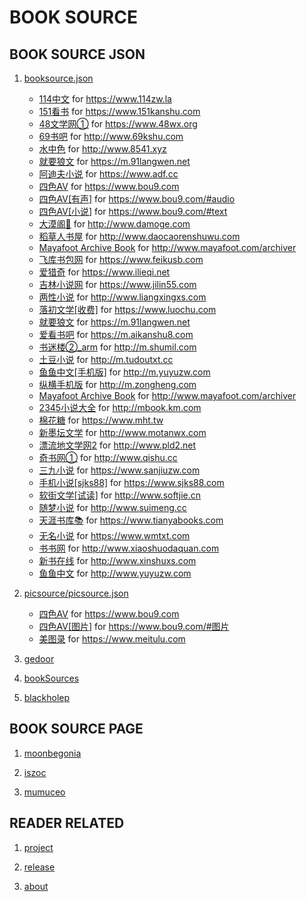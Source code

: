 BOOK SOURCE
===========

BOOK SOURCE JSON
----------------

1. [booksource.json](booksource/booksource.json)

    * [114中文](booksource/114zw.la.json)
        for <https://www.114zw.la>
    * [151看书](booksource/151kanshu.com.json)
        for <https://www.151kanshu.com>
    * [48文学网①](booksource/48wx.org.json)
        for <https://www.48wx.org>
    * [69书吧](booksource/69kshu.com.json)
        for <http://www.69kshu.com>
    * [水中色](booksource/8541.xyz.json)
        for <http://www.8541.xyz>
    * [就要狼文](booksource/91langwen.net.json)
        for <https://m.91langwen.net>
    * [阿迪夫小说](booksource/adf.cc.json)
        for <https://www.adf.cc>
    * [四色AV](booksource/bou9.com.json)
        for <https://www.bou9.com>
    * [四色AV[有声]](booksource/bou9.com_audio.json)
        for <https://www.bou9.com/#audio>
    * [四色AV[小说]](booksource/bou9.com_text.json)
        for <https://www.bou9.com/#text>
    * [大漠阁🔞](booksource/damoge.com.json)
        for <http://www.damoge.com>
    * [稻草人书屋](booksource/daocaorenshuwu.com.json)
        for <http://www.daocaorenshuwu.com>
    * [Mayafoot Archive Book](booksource/discuz_archiver.json)
        for <http://www.mayafoot.com/archiver>
    * [飞库书包网](booksource/feikusb.com.json)
        for <https://www.feikusb.com>
    * [爱猎奇](booksource/ilieqi.net.json)
        for <https://www.ilieqi.net>
    * [吉林小说网](booksource/jilin55.com.json)
        for <https://www.jilin55.com>
    * [两性小说](booksource/liangxingxs.com.json)
        for <http://www.liangxingxs.com>
    * [落初文学[收费]](booksource/luochu.com.json)
        for <https://www.luochu.com>
    * [就要狼文](booksource/m.91langwen.net.json)
        for <https://m.91langwen.net>
    * [爱看书吧](booksource/m.aikanshu8.com.json)
        for <https://m.aikanshu8.com>
    * [书迷楼②_arm](booksource/m.shumil.com.json)
        for <http://m.shumil.com>
    * [土豆小说](booksource/m.tudoutxt.cc.json)
        for <http://m.tudoutxt.cc>
    * [鱼鱼中文[手机版]](booksource/m.yuyuzw.com.json)
        for <http://m.yuyuzw.com>
    * [纵横手机版](booksource/m.zongheng.com.json)
        for <http://m.zongheng.com>
    * [Mayafoot Archive Book](booksource/mayafoot.com_archiver.json)
        for <http://www.mayafoot.com/archiver>
    * [2345小说大全](booksource/mbook.km.com.json)
        for <http://mbook.km.com>
    * [棉花糖](booksource/mht.tw.json)
        for <https://www.mht.tw>
    * [新墨坛文学](booksource/motanwx.com.json)
        for <http://www.motanwx.com>
    * [漂流地文学网2](booksource/pld2.net.json)
        for <http://www.pld2.net>
    * [奇书网①](booksource/qishu.cc.json)
        for <http://www.qishu.cc>
    * [三九小说](booksource/sanjiuzw.com.json)
        for <https://www.sanjiuzw.com>
    * [手机小说[sjks88]](booksource/sjks88.com.json)
        for <https://www.sjks88.com>
    * [软街文学[试读]](booksource/softjie.cn.json)
        for <http://www.softjie.cn>
    * [随梦小说](booksource/suimeng.cc.json)
        for <http://www.suimeng.cc>
    * [天涯书库📚](booksource/tianyabooks.com.json)
        for <https://www.tianyabooks.com>
    * [无名小说](booksource/wmtxt.com.json)
        for <https://www.wmtxt.com>
    * [书书网](booksource/xiaoshuodaquan.com.json)
        for <http://www.xiaoshuodaquan.com>
    * [新书在线](booksource/xinshuxs.com.json)
        for <http://www.xinshuxs.com>
    * [鱼鱼中文](booksource/yuyuzw.com.json)
        for <http://www.yuyuzw.com>

2. [picsource/picsource.json](booksource/picsource/picsource.json)

    * [四色AV](booksource/picsource/bou9.com.json)
        for <https://www.bou9.com>
    * [四色AV[图片]](booksource/picsource/bou9.com_image.json)
        for <https://www.bou9.com/#图片>
    * [美图录](booksource/picsource/meitulu.com.json)
        for <https://www.meitulu.com>


3. [gedoor](https://gedoor.github.io/MyBookshelf/bookSource.json)
4. [bookSources](https://booksources.github.io)
5. [blackholep](https://blackholep.github.io/20190815set1)

BOOK SOURCE PAGE
----------------

1. [moonbegonia](https://moonbegonia.github.io/Source/)

2. [iszoc](http://ku.iszoc.com)

3. [mumuceo](http://ku.mumuceo.com)

READER RELATED
--------------

1. [project](https://github.com/gedoor/MyBookshelf)

2. [release](https://www.coolapk.com/apk/com.gedoor.moneybook)

3. [about](https://gedoor.github.io/MyBookshelf/)

